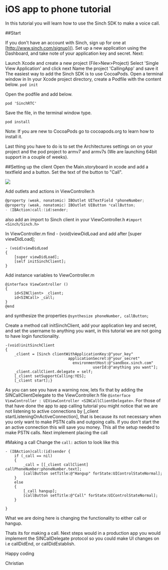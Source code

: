 # iOS app to phone tutorial

In this tutorial you will learn how to use the Sinch SDK to make a voice call.

##Start

If you don't have an account with Sinch, sign up for one at [http://www.sinch.com/signup](). Set up a new application using the Dashboard, and take note of your application key and secret. Next:

Launch Xcode and create a new project (File>New>Project)
Select 'Single View Application' and click next
Name the project 'CallingApp' and save it
The easiest way to add the Sinch SDK is to use CocoaPods. Open a terminal window in In your Xcode project directory, create a Podfile with the content below.
```pod init```

Open the podfile and add below.
```
pod 'SinchRTC'
```
Save the file, in the terminal window type.

```pod install```

Note: If you are new to CocoaPods go to cocoapods.org to learn how to install it.

Last thing you have to do is to set the Architectures settings on on your project and the pod project to armv7 and armv7s (We are launching 64bit support in a couple of weeks).


##Setting up the client
Open the Main.storyboard in xcode and add a textfield and a button. Set the text of the button to "Call".

![](images/callscreen.png)

Add outlets and actions in ViewController.h

```objectivec
@property (weak, nonatomic) IBOutlet UITextField *phoneNumber;
@property (weak, nonatomic) IBOutlet UIButton *callButton;
- (IBAction)call:(id)sender;
```
also add an import to Sinch client in your ViewController.h 
```#import <Sinch/Sinch.h>```

In ViewController.m find - (void)viewDidLoad and add after [super viewDidLoad];

```
- (void)viewDidLoad
{
    [super viewDidLoad];
    [self initSinchClient];
}
```

Add instance variables to ViewController.m

```
@interface ViewController ()
{
    id<SINClient> _client;
    id<SINCall> _call;
}
@end
```

and synthesize the properties 
`@synthesize phoneNumber, callButton;`

Create a method call initSinchClient, add your application key and secret, and set the username to anything you want, in this tutorial we are not going to have login functionality. 

```
-(void)initSinchClient 
{
    _client = [Sinch clientWithApplicationKey:@"your_key"
                            applicationSecret:@"your_secret"
                              environmentHost:@"sandbox.sinch.com"
                                       userId:@"anything you want"];
    _client.callClient.delegate = self;
    [_client setSupportCalling:YES];
    [_client start];}
```
As you can see you have a warning now, lets fix that by adding the SINCallClientDelegate to the ViewController.h file `@interface ViewController : UIViewController
<SINCallClientDelegate>`. For those of that have done the app to app calling tutorial you might notice that we are not listening to active connections by     [_client startListeningOnActiveConnection], that is because its not necessary when you only want to make PSTN calls and outgoing calls. If you don't start the an active connection this will save you money. 
This all the setup needed to make PSTN calls. Next implement placing the call

#Making a call 
Change the `call:` action to look like this 

```
- (IBAction)call:(id)sender {
    if (_call == nil)
    {
        _call = [[_client callClient] callPhoneNumber:phoneNumber.text];
        [callButton setTitle:@"Hangup" forState:UIControlStateNormal];
    }
    else
    {
        [_call hangup];
        [callButton setTitle:@"Call" forState:UIControlStateNormal];
    }
    
}
```
What we are doing here is changing the functionality to either call or hangup.

Thats its for making a call. Next steps would in a production app you would implement the SINCallDelegate protocol so you could make UI changes on i.e callDidEnd, or callDidEstablish. 

Happy coding

Christian 

